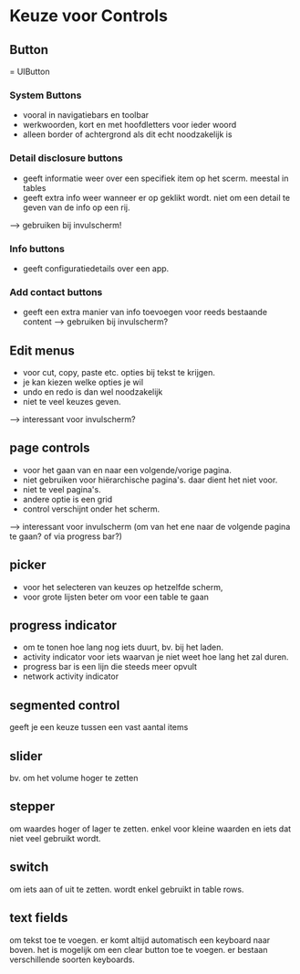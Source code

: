 # Keuze voor Controls

## Button

= UIButton

### System Buttons
- vooral in navigatiebars en toolbar
- werkwoorden, kort en met hoofdletters voor ieder woord
- alleen border of achtergrond als dit echt noodzakelijk is

### Detail disclosure buttons
- geeft informatie weer over een specifiek item op het scerm. meestal in tables
- geeft extra info weer wanneer er op geklikt wordt. niet om een detail te geven van de info op een rij.

--> gebruiken bij invulscherm!

### Info buttons
- geeft configuratiedetails over een app.

### Add contact buttons
- geeft een extra manier van info toevoegen voor reeds bestaande content
--> gebruiken bij invulscherm?

## Edit menus
- voor cut, copy, paste etc. opties bij tekst te krijgen.
- je kan kiezen welke opties je wil
- undo en redo is dan wel noodzakelijk
- niet te veel keuzes geven.

--> interessant voor invulscherm?

## page controls
- voor het gaan van en naar een volgende/vorige pagina. 
- niet gebruiken voor hiërarchische pagina's. daar dient het niet voor.
- niet te veel pagina's.
- andere optie is een grid
- control verschijnt onder het scherm.

--> interessant voor invulscherm (om van het ene naar de volgende pagina te gaan? of via progress bar?)

## picker
- voor het selecteren van keuzes op hetzelfde scherm, 
- voor grote lijsten beter om voor een table te gaan

## progress indicator
- om te tonen hoe lang nog iets duurt, bv. bij het laden.
- activity indicator voor iets waarvan je niet weet hoe lang het zal duren.
- progress bar is een lijn die steeds meer opvult
- network activity indicator

## segmented control
geeft je een keuze tussen een vast aantal items

## slider
bv. om het volume hoger te zetten

## stepper
om waardes hoger of lager te zetten. enkel voor kleine waarden en iets dat niet veel gebruikt wordt.

## switch
om iets aan of uit te zetten. wordt enkel gebruikt in table rows.

## text fields
om tekst toe te voegen. er komt altijd automatisch een keyboard naar boven. het is mogelijk om een clear button toe te voegen.
er bestaan verschillende soorten keyboards.

